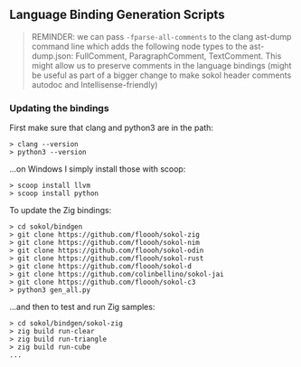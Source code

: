 ## Language Binding Generation Scripts

> REMINDER: we can pass `-fparse-all-comments` to the clang ast-dump command line which adds the following node types to the ast-dump.json: FullComment, ParagraphComment, TextComment. This might allow us to preserve comments in the language bindings (might be useful as part of a bigger change to make sokol header comments autodoc and Intellisense-friendly)

### Updating the bindings

First make sure that clang and python3 are in the path:

```
> clang --version
> python3 --version
```

...on Windows I simply install those with scoop:

```
> scoop install llvm
> scoop install python
```

To update the Zig bindings:

```
> cd sokol/bindgen
> git clone https://github.com/floooh/sokol-zig
> git clone https://github.com/floooh/sokol-nim
> git clone https://github.com/floooh/sokol-odin
> git clone https://github.com/floooh/sokol-rust
> git clone https://github.com/floooh/sokol-d
> git clone https://github.com/colinbellino/sokol-jai
> git clone https://github.com/floooh/sokol-c3
> python3 gen_all.py
```

...and then to test and run Zig samples:

```
> cd sokol/bindgen/sokol-zig
> zig build run-clear
> zig build run-triangle
> zig build run-cube
...
```

